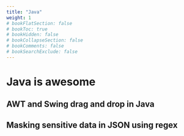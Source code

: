 ```yaml
---
title: "Java"
weight: 1
# bookFlatSection: false
# bookToc: true
# bookHidden: false
# bookCollapseSection: false
# bookComments: false
# bookSearchExclude: false
---
```

# Java is awesome

<!-- The strict rules of Java are a barrier of entrance for some developers, but a the long term, it removes problems that happens in most of languages creating robust solutions and lowering the maintenance costs, which are the phase where most money is expense (90% of the sofware costs).

If you want something even better than Java, we have Kotlin. -->

## AWT and Swing drag and drop in Java

<script src="https://gist.github.com/edpichler/840867.js"></script>

## Masking sensitive data in JSON using regex

<script src="https://gist.github.com/edpichler/8fad05f84236fece4bf0b7837fc29182.js"></script>